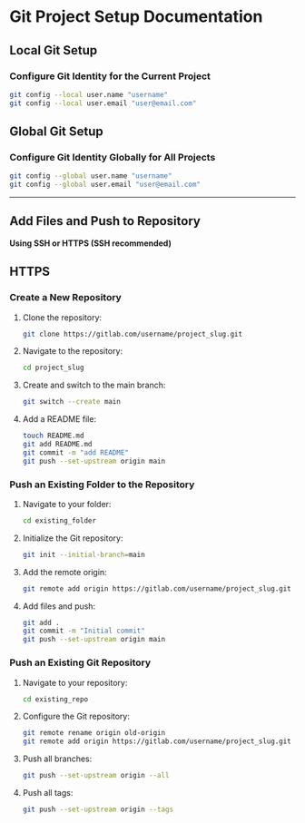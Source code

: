 # Git Project Setup Documentation

## Local Git Setup
### Configure Git Identity for the Current Project
```bash
git config --local user.name "username"
git config --local user.email "user@email.com"
```

## Global Git Setup
### Configure Git Identity Globally for All Projects
```bash
git config --global user.name "username"
git config --global user.email "user@email.com"
```

---

## Add Files and Push to Repository
**Using SSH or HTTPS (SSH recommended)**
## HTTPS

### Create a New Repository
1. Clone the repository:
   ```bash
   git clone https://gitlab.com/username/project_slug.git
   ```
2. Navigate to the repository:
   ```bash
   cd project_slug
   ```
3. Create and switch to the main branch:
   ```bash
   git switch --create main
   ```
4. Add a README file:
   ```bash
   touch README.md
   git add README.md
   git commit -m "add README"
   git push --set-upstream origin main
   ```

### Push an Existing Folder to the Repository
1. Navigate to your folder:
   ```bash
   cd existing_folder
   ```
2. Initialize the Git repository:
   ```bash
   git init --initial-branch=main
   ```
3. Add the remote origin:
   ```bash
   git remote add origin https://gitlab.com/username/project_slug.git
   ```
4. Add files and push:
   ```bash
   git add .
   git commit -m "Initial commit"
   git push --set-upstream origin main
   ```

### Push an Existing Git Repository
1. Navigate to your repository:
   ```bash
   cd existing_repo
   ```
2. Configure the Git repository:
   ```bash
   git remote rename origin old-origin
   git remote add origin https://gitlab.com/username/project_slug.git
   ```
3. Push all branches:
   ```bash
   git push --set-upstream origin --all
   ```
4. Push all tags:
   ```bash
   git push --set-upstream origin --tags
   ```
